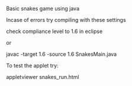 Basic snakes game using java

Incase of errors try compiling with these settings

check compliance level to 1.6 in eclipse

or

javac -target 1.6 -source 1.6 SnakesMain.java

To test the applet try:

appletviewer snakes_run.html
